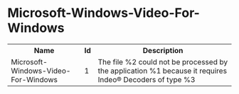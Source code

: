 # Microsoft-Windows-Video-For-Windows

<table>
<colgroup><col/><col/><col/></colgroup>
<tr><th>Name</th><th>Id</th><th>Description</th></tr>
<tr><td>Microsoft-Windows-Video-For-Windows</td><td>1</td><td>The file %2 could not be processed by the application %1 because it requires Indeo&#174; Decoders of type %3</td></tr>
</table>
